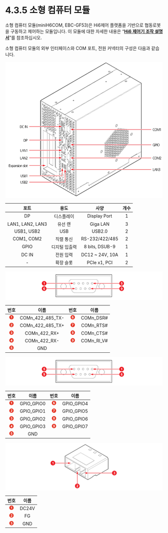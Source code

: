 ﻿# 4.3.5 소형 컴퓨터 모듈

소형 컴퓨터 모듈(miniH6COM, EBC-GF53)은 Hi6제어 플랫폼을 기반으로 협동로봇을 구동하고 제어하는 모듈입니다. 이 모듈에 대한 자세한 내용은 “[**Hi6 제어기 조작 설명서**](https://hyundai-robotics.gitbook.io/hi6-operation-manual/)”를 참조하십시오.

소형 컴퓨터 모듈의 외부 인터페이스와 COM 포트, 전원 커넥터의 구성은 다음과 같습니다.

![그림 40 소형 컴퓨터 모듈 외부 인터페이스](../../_assets/image121.png)

|      **포트**      |  **용도** |      **사양**      | **개수** |
| :--------------: | :-----: | :--------------: | :----: |
|        DP        |  디스플레이  |   Display Port   |    1   |
| LAN1, LAN2, LAN3 |   유선 랜  |     Giga LAN     |    3   |
|    USB1, USB2    |   USB   |      USB2.0      |    2   |
|    COM1, COM2    |  직렬 통신  |  RS-232/422/485  |    2   |
|       GPIO       | 디지털 입출력 |  8 bits, DSUB-9  |    1   |
|       DC IN      |  전원 입력  | DC12 \~ 24V, 10A |    1   |
|         -        |  확장 슬롯  |   PCIe x1, PCI   |    2   |

![그림 41 COM 포트(Male) 핀 맵](../../_assets/image122.png)

|                     **번호**                    |        **이름**       |                     **번호**                    |    **이름**    |
| :-------------------------------------------: | :-----------------: | :-------------------------------------------: | :----------: |
| ![Adobe Systems](../../_assets/1.png) | COMn\_422\_485\_TX- | ![Adobe Systems](../../_assets/6.png) |  COMn\_DSR#  |
| ![Adobe Systems](../../_assets/2.png) | COMn\_422\_485\_TX+ | ![Adobe Systems](../../_assets/7.png) |  COMn\_RTS#  |
| ![Adobe Systems](../../_assets/3.png) |    COMn\_422\_RX+   | ![Adobe Systems](../../_assets/8.png) |  COMn\_CTS#  |
| ![Adobe Systems](../../_assets/4.png) |    COMn\_422\_RX-   | ![Adobe Systems](../../_assets/9.png) | COMn\_RI\_V# |
| ![Adobe Systems](../../_assets/5.png) |         GND         |                                               |              |

![그림 42 COM 포트(Female) 핀 맵](../../_assets/image123.png)

|                     **번호**                    |    **이름**   |                     **번호**                    |    **이름**   |
| :-------------------------------------------: | :---------: | :-------------------------------------------: | :---------: |
| ![Adobe Systems](../../_assets/1.png) | GPIO\_GPIO0 | ![Adobe Systems](../../_assets/6.png) | GPIO\_GPIO4 |
| ![Adobe Systems](../../_assets/2.png) | GPIO\_GPIO1 | ![Adobe Systems](../../_assets/7.png) | GPIO\_GPIO5 |
| ![Adobe Systems](../../_assets/3.png) | GPIO\_GPIO2 | ![Adobe Systems](../../_assets/8.png) | GPIO\_GPIO6 |
| ![Adobe Systems](../../_assets/4.png) | GPIO\_GPIO3 | ![Adobe Systems](../../_assets/9.png) | GPIO\_GPIO7 |
| ![Adobe Systems](../../_assets/5.png) |     GND     |                                               |             |

![그림 43 DCIN (전원 커넥터) 핀 맵](../../_assets/image124.png)

|                     **번호**                    | **이름** |
| :-------------------------------------------: | :----: |
| ![Adobe Systems](../../_assets/1.png) |  DC24V |
| ![Adobe Systems](../../_assets/2.png) |   FG   |
| ![Adobe Systems](../../_assets/3.png) |   GND  |
